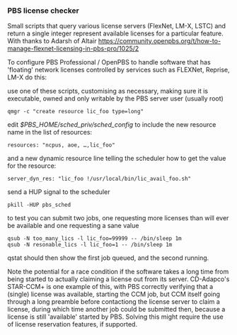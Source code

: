 ### PBS license checker
Small scripts that query various license servers (FlexNet, LM-X, LSTC) and return a single integer represent available licenses for a particular feature. With thanks to Adarsh of Altair https://community.openpbs.org/t/how-to-manage-flexnet-licensing-in-pbs-pro/1025/2

To configure PBS Professional / OpenPBS to handle software that has 'floating' network licenses controlled by services such as FLEXNet, Reprise, LM-X do this:

use one of these scripts, customising as necessary, making sure it is executable, owned and only writable by the PBS server user (usually root)

	qmgr -c "create resource lic_foo type=long"

edit *$PBS_HOME/sched_priv/sched_config* to include the new resource name in the list of resources:

	resources: "ncpus, aoe, …,lic_foo"

and a new dynamic resource line telling the scheduler how to get the value for the resource:

	server_dyn_res: "lic_foo !/usr/local/bin/lic_avail_foo.sh"

send a HUP signal to the scheduler

	pkill -HUP pbs_sched

to test you can submit two jobs, one requesting more licenses than will ever be available and one requesting a sane value

	qsub -N too_many_lics -l lic_foo=99999 -- /bin/sleep 1m
	qsub -N resonable_lics -l lic_foo=1 -- /bin/sleep 1m

qstat should then show the first job queued, and the second running.

Note the potential for a race condition if the software takes a long time from being started to actually claiming a license out from its server. CD-Adapco's STAR-CCM+ is one example of this, with PBS correctly verifying that a (single) license was available, starting the CCM job, but CCM itself going through a long preamble before contactiong the license server to claim a license, during which time another job could be submitted then, because a license is still 'available' started by PBS. Solving this might require the use of license reservation features, if supported.
